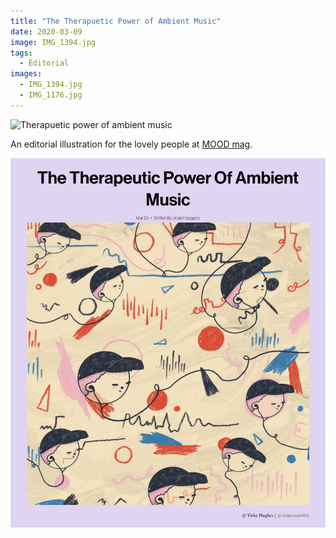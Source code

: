 ```yaml
---
title: "The Therapuetic Power of Ambient Music"
date: 2020-03-09
image: IMG_1394.jpg
tags:
  - Editorial
images:
  - IMG_1394.jpg
  - IMG_1176.jpg
---
```


![Therapuetic power of ambient music]()

An editorial illustration for the lovely people at [MOOD mag](https://www.itsmoodmag.com/culture/ambient-music-mental-health).

![Therapuetic power of ambient music](ambient-insitu.png)